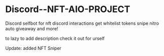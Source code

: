 # Discord--NFT-AIO-PROJECT
Discord selfbot for nft discord interactions get whitelist tokens snipe nitro auto giveaway and more!

to lazy to add description  check it out for urself

Update: added NFT Sniper
